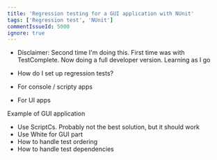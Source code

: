 ```yaml
---
title: 'Regression testing for a GUI application with NUnit'
tags: ['Regression test', 'NUnit']
commentIssueId: 5000
ignore: true
---
```


* Disclaimer: Second time I'm doing this. First time was with TestComplete. Now doing a full developer version. Learning as I go

* How do I set up regression tests?
 * For console / scripty apps
 * For UI apps

Example of GUI application

* Use ScriptCs. Probably not the best solution, but it should work
* Use White for GUI part
* How to handle test ordering
* How to handle test dependencies